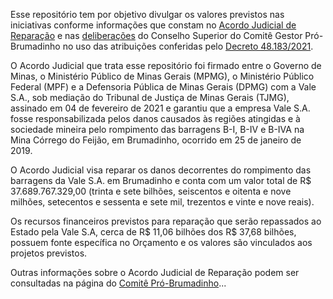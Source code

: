 
Esse repositório tem por objetivo divulgar os valores previstos nas iniciativas conforme informações que constam no [Acordo Judicial de Reparação](https://www.mg.gov.br/pro-brumadinho/pagina/entenda-o-acordo-judicial) e nas [deliberações](https://www.mg.gov.br/pro-brumadinho/pagina/comite-gestor-pro-brumadinho) do Conselho Superior do Comitê Gestor Pró-Brumadinho no uso das atribuições conferidas pelo [Decreto 48.183/2021](https://www.almg.gov.br/consulte/legislacao/completa/completa.html?tipo=DEC&num=48183&comp=&ano=2021).

O Acordo Judicial que trata esse repositório foi firmado entre o Governo de Minas, o Ministério Público de Minas Gerais (MPMG), o Ministério Público Federal (MPF) e a Defensoria Pública de Minas Gerais (DPMG) com a Vale S.A., sob mediação do Tribunal de Justiça de Minas Gerais (TJMG), assinado em 04 de fevereiro de 2021 e garantiu que a empresa Vale S.A. fosse responsabilizada pelos danos causados às regiões atingidas e à sociedade mineira pelo rompimento das barragens B-I, B-IV e B-IVA na Mina Córrego do Feijão, em Brumadinho, ocorrido em 25 de janeiro de 2019.

O Acordo Judicial visa reparar os danos decorrentes do rompimento das barragens da Vale S.A. em Brumadinho e conta com um valor total de R$ 37.689.767.329,00 (trinta e sete bilhões, seiscentos e oitenta e nove milhões, setecentos e sessenta e sete mil, trezentos e vinte e nove reais).

Os recursos financeiros previstos para reparação que serão repassados ao Estado pela Vale S.A, cerca de R$ 11,06 bilhões dos R$ 37,68 bilhões, possuem fonte específica no Orçamento e os valores são vinculados aos projetos previstos.

Outras informações sobre o Acordo Judicial de Reparação podem ser consultadas na página do [Comitê Pró-Brumadinho](https://www.mg.gov.br/pro-brumadinho)...
